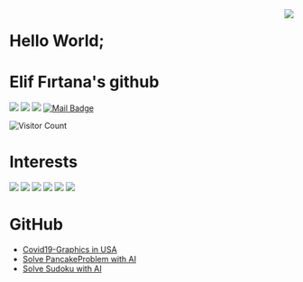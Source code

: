 <img align='right' src="https://github-readme-stats.vercel.app/api?username=firtanaelif&show_icons=true&theme=radical">


# Hello World;
# Elif Fırtana's github

[![](https://img.shields.io/badge/twitter-%231DA1F2.svg?&style=for-the-badge&logo=twitter&logoColor=white)](https://twitter.com/firtanaelif)
[![](https://img.shields.io/badge/linkedin-%230077B5.svg?&style=for-the-badge&logo=linkedin&logoColor=white)](https://www.linkedin.com/in/firtanaelif/)
[![](https://img.shields.io/badge/instagram-%23E4405F.svg?&style=for-the-badge&logo=instagram&logoColor=white)](https://instagram.com/firtanaelif)
[![Mail Badge](https://img.shields.io/badge/firtana.elif@gmail.com-c14438?style=for-the-badge&logo=Gmail&logoColor=white&link=mailto:firtana.elif@gmail.com)](mailto:firtana.elif@gmail.com)

![Visitor Count](https://profile-counter.glitch.me/firtanaelif/count.svg)

# Interests
[![](https://img.shields.io/badge/python-c2000?style=for-the-badge&logo=python)]()
[![](https://img.shields.io/badge/pandas-c2000?style=for-the-badge&logo=pandas)]()
[![](https://img.shields.io/badge/javascript-c2000?style=for-the-badge&logo=javascript)]()
[![](https://img.shields.io/badge/react-c2000?style=for-the-badge&logo=react)]()
[![](https://img.shields.io/badge/node.js-c2000?style=for-the-badge&logo=node.js)]()
[![](https://img.shields.io/badge/symfony-c2000?style=for-the-badge&logo=symfony)]()

# GitHub
* [Covid19-Graphics in USA](https://github.com/firtanaelif/Covid19-Graphics)
* [Solve PancakeProblem with AI](https://github.com/firtanaelif/PancakeProblem)
* [Solve Sudoku with AI](https://github.com/firtanaelif/Sudoku)
